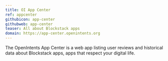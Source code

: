 ```yaml
---
title: OI App Center
ref: appcenter
githubicon: app-center
githubweb: app-center
teaser: All about Blockstack apps
domain: https://app-center.openintents.org
---
```

The OpenIntents App Center is a web app listing user reviews and historical data about Blockstack apps, apps that respect your digital life.